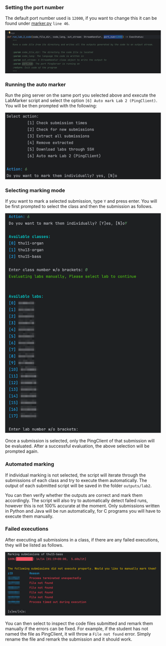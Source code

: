 ### Setting the port number
The default port number used is `12000`, if you want to change this it can be found under [marker.py](marker.py) `line 46`.

![change_port.png](../../../images/change_port.png)

### Running the auto marker
Run the ping server on the same port you selected above and execute the LabMarker script and select the option `[6] Auto mark Lab 2 (PingClient)`. You will be then prompted with the following:

![marking_mode.png](../../../images/marking_mode.png)

### Selecting marking mode
If you want to mark a selected submission, type `Y` and press enter. You will be first prompted to select the class and then the submission as follows.

![manual_marking.png](../../../images/manual_marking.png)

Once a submission is selected, only the PingClient of that submission will be evaluated. After a successful evaluation, the above selection will be prompted again.

### Automated marking

If individual marking is not selected, the script will iterate through the submissions of each class and try to execute them automatically. The output of each submitted script will be saved in the folder `outputs/lab2`.

You can then verify whether the outputs are correct and mark them accordingly. The script will also try to automatically detect failed runs, however this is not 100% accurate at the moment. Only submissions written in Python and Java will be run automatically, for C programs you will have to execute them manually.

### Failed executions
After executing all submissions in a class, if there are any failed executions, they will be listed as follows.

![failed_executions.png](../../../images/failed_executions.png)

You can then select to inspect the code files submitted and remark them manually if the errors can be fixed. For example, if the student has not named the file as PingClient, it will throw a `File not found` error. Simply rename the file and remark the submission and it should work.